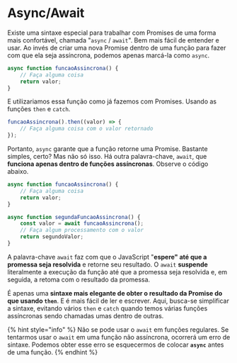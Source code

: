 # Async/Await

Existe uma sintaxe especial para trabalhar com Promises de uma forma mais confortável, chamada "`async` / `await`". Bem mais fácil de entender e usar. Ao invés de criar uma nova Promise dentro de uma função para fazer com que ela seja assíncrona, podemos apenas marcá-la como `async`.

```javascript
async function funcaoAssincrona() {
    // Faça alguma coisa
    return valor;
}
```

E utilizariamos essa função como já fazemos com Promises. Usando as funções `then` e `catch`.

```javascript
funcaoAssincrona().then((valor) => {
    // Faça alguma coisa com o valor retornado
});
```

Portanto, `async` garante que a função retorne uma Promise. Bastante simples, certo? Mas não só isso. Há outra palavra-chave, `await`, que **funciona apenas dentro de funções assíncronas**. Observe o código abaixo.

```javascript
async function funcaoAssincrona() {
    // Faça alguma coisa
    return valor;
}

async function segundaFuncaoAssincrona() {
    const valor = await funcaoAssincrona();
    // Faça algum processamento com o valor
    return segundoValor;
}
```

A palavra-chave `await` faz com que o JavaScript "**espere" até que a promessa seja resolvida** e retorne seu resultado. O `await` **suspende** literalmente a execução da função até que a promessa seja resolvida e, em seguida, a retoma com o resultado da promessa.

É apenas uma **sintaxe mais elegante de obter o resultado da Promise do que usando `then`**. E é mais fácil de ler e escrever. Aqui, busca-se simplificar a sintaxe, evitando vários `then` e `catch` quando temos várias funções assíncronas sendo chamadas umas dentro de outras.

{% hint style="info" %}
Não se pode usar o `await` em funções regulares. Se tentarmos usar o `await` em uma função não assíncrona, ocorrerá um erro de sintaxe. Podemos obter esse erro se esquecermos de colocar **`async`** antes de uma função.
{% endhint %}
